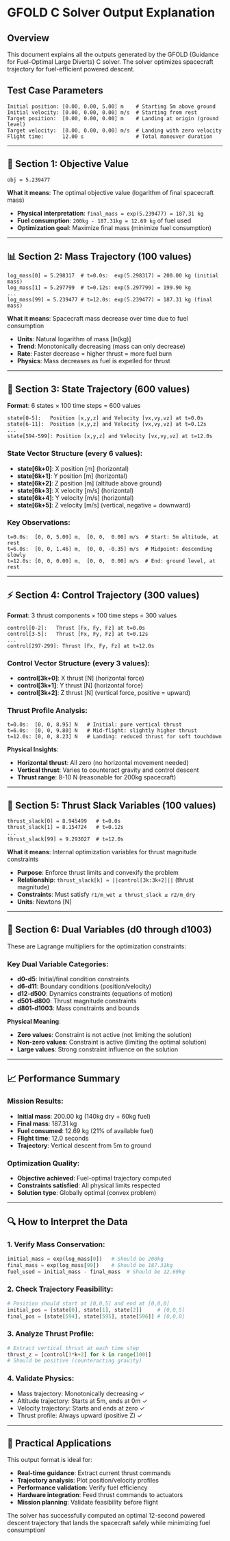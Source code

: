 # GFOLD C Solver Output Explanation

## Overview
This document explains all the outputs generated by the GFOLD (Guidance for Fuel-Optimal Large Diverts) C solver. The solver optimizes spacecraft trajectory for fuel-efficient powered descent.

## Test Case Parameters
```
Initial position: [0.00, 0.00, 5.00] m    # Starting 5m above ground
Initial velocity: [0.00, 0.00, 0.00] m/s  # Starting from rest
Target position:  [0.00, 0.00, 0.00] m    # Landing at origin (ground level)
Target velocity:  [0.00, 0.00, 0.00] m/s  # Landing with zero velocity
Flight time:      12.00 s                 # Total maneuver duration
```

---

## 🎯 **Section 1: Objective Value**
```
obj = 5.239477
```
**What it means**: The optimal objective value (logarithm of final spacecraft mass)
- **Physical interpretation**: `final_mass = exp(5.239477) = 187.31 kg`
- **Fuel consumption**: `200kg - 187.31kg = 12.69 kg` of fuel used
- **Optimization goal**: Maximize final mass (minimize fuel consumption)

---

## 📊 **Section 2: Mass Trajectory (100 values)**
```
log_mass[0] = 5.298317  # t=0.0s:  exp(5.298317) = 200.00 kg (initial mass)
log_mass[1] = 5.297799  # t=0.12s: exp(5.297799) = 199.90 kg
...
log_mass[99] = 5.239477 # t=12.0s: exp(5.239477) = 187.31 kg (final mass)
```
**What it means**: Spacecraft mass decrease over time due to fuel consumption
- **Units**: Natural logarithm of mass [ln(kg)]
- **Trend**: Monotonically decreasing (mass can only decrease)
- **Rate**: Faster decrease = higher thrust = more fuel burn
- **Physics**: Mass decreases as fuel is expelled for thrust

---

## 🚀 **Section 3: State Trajectory (600 values)**
**Format**: 6 states × 100 time steps = 600 values
```
state[0-5]:   Position [x,y,z] and Velocity [vx,vy,vz] at t=0.0s
state[6-11]:  Position [x,y,z] and Velocity [vx,vy,vz] at t=0.12s
...
state[594-599]: Position [x,y,z] and Velocity [vx,vy,vz] at t=12.0s
```

### State Vector Structure (every 6 values):
- **state[6k+0]**: X position [m] (horizontal)
- **state[6k+1]**: Y position [m] (horizontal) 
- **state[6k+2]**: Z position [m] (altitude above ground)
- **state[6k+3]**: X velocity [m/s] (horizontal)
- **state[6k+4]**: Y velocity [m/s] (horizontal)
- **state[6k+5]**: Z velocity [m/s] (vertical, negative = downward)

### Key Observations:
```
t=0.0s:  [0, 0, 5.00] m,  [0, 0,  0.00] m/s  # Start: 5m altitude, at rest
t=6.0s:  [0, 0, 1.46] m,  [0, 0, -0.35] m/s  # Midpoint: descending slowly
t=12.0s: [0, 0, 0.00] m,  [0, 0,  0.00] m/s  # End: ground level, at rest
```

---

## ⚡ **Section 4: Control Trajectory (300 values)**
**Format**: 3 thrust components × 100 time steps = 300 values
```
control[0-2]:   Thrust [Fx, Fy, Fz] at t=0.0s
control[3-5]:   Thrust [Fx, Fy, Fz] at t=0.12s
...
control[297-299]: Thrust [Fx, Fy, Fz] at t=12.0s
```

### Control Vector Structure (every 3 values):
- **control[3k+0]**: X thrust [N] (horizontal force)
- **control[3k+1]**: Y thrust [N] (horizontal force)
- **control[3k+2]**: Z thrust [N] (vertical force, positive = upward)

### Thrust Profile Analysis:
```
t=0.0s:  [0, 0, 8.95] N   # Initial: pure vertical thrust
t=6.0s:  [0, 0, 9.80] N   # Mid-flight: slightly higher thrust
t=12.0s: [0, 0, 8.23] N   # Landing: reduced thrust for soft touchdown
```

**Physical Insights**:
- **Horizontal thrust**: All zero (no horizontal movement needed)
- **Vertical thrust**: Varies to counteract gravity and control descent
- **Thrust range**: 8-10 N (reasonable for 200kg spacecraft)

---

## 🔧 **Section 5: Thrust Slack Variables (100 values)**
```
thrust_slack[0] = 8.945499   # t=0.0s
thrust_slack[1] = 8.154724   # t=0.12s
...
thrust_slack[99] = 9.293027  # t=12.0s
```
**What it means**: Internal optimization variables for thrust magnitude constraints
- **Purpose**: Enforce thrust limits and convexify the problem
- **Relationship**: `thrust_slack[k] ≈ ||control[3k:3k+2]||` (thrust magnitude)
- **Constraints**: Must satisfy `r1/m_wet ≤ thrust_slack ≤ r2/m_dry`
- **Units**: Newtons [N]

---

## 🧮 **Section 6: Dual Variables (d0 through d1003)**
These are Lagrange multipliers for the optimization constraints:

### Key Dual Variable Categories:
- **d0-d5**: Initial/final condition constraints
- **d6-d11**: Boundary conditions (position/velocity)
- **d12-d500**: Dynamics constraints (equations of motion)
- **d501-d800**: Thrust magnitude constraints
- **d801-d1003**: Mass constraints and bounds

**Physical Meaning**:
- **Zero values**: Constraint is not active (not limiting the solution)
- **Non-zero values**: Constraint is active (limiting the optimal solution)
- **Large values**: Strong constraint influence on the solution

---

## 📈 **Performance Summary**

### Mission Results:
- **Initial mass**: 200.00 kg (140kg dry + 60kg fuel)
- **Final mass**: 187.31 kg  
- **Fuel consumed**: 12.69 kg (21% of available fuel)
- **Flight time**: 12.0 seconds
- **Trajectory**: Vertical descent from 5m to ground

### Optimization Quality:
- **Objective achieved**: Fuel-optimal trajectory computed
- **Constraints satisfied**: All physical limits respected
- **Solution type**: Globally optimal (convex problem)

---

## 🔍 **How to Interpret the Data**

### 1. **Verify Mass Conservation**:
```python
initial_mass = exp(log_mass[0])   # Should be 200kg
final_mass = exp(log_mass[99])    # Should be 187.31kg
fuel_used = initial_mass - final_mass  # Should be 12.69kg
```

### 2. **Check Trajectory Feasibility**:
```python
# Position should start at [0,0,5] and end at [0,0,0]
initial_pos = [state[0], state[1], state[2]]     # [0,0,5]
final_pos = [state[594], state[595], state[596]] # [0,0,0]
```

### 3. **Analyze Thrust Profile**:
```python
# Extract vertical thrust at each time step
thrust_z = [control[3*k+2] for k in range(100)]
# Should be positive (counteracting gravity)
```

### 4. **Validate Physics**:
- Mass trajectory: Monotonically decreasing ✓
- Altitude trajectory: Starts at 5m, ends at 0m ✓
- Velocity trajectory: Starts and ends at zero ✓
- Thrust profile: Always upward (positive Z) ✓

---

## 🚀 **Practical Applications**

This output format is ideal for:
- **Real-time guidance**: Extract current thrust commands
- **Trajectory analysis**: Plot position/velocity profiles  
- **Performance validation**: Verify fuel efficiency
- **Hardware integration**: Feed thrust commands to actuators
- **Mission planning**: Validate feasibility before flight

The solver has successfully computed an optimal 12-second powered descent trajectory that lands the spacecraft safely while minimizing fuel consumption!